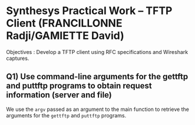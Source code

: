 # Synthesys Practical Work – TFTP Client (FRANCILLONNE Radji/GAMIETTE David)
Objectives : Develop a TFTP client using RFC specifications and Wireshark captures.

## Q1) Use command-line arguments for the gettftp and puttftp programs to obtain request information (server and file)
We use the `argv` passed as an argument to the main function to retrieve the arguments for the `gettftp` and `puttftp` programs.
